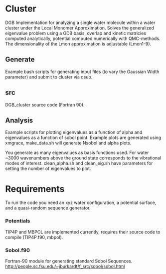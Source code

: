 # Cluster
DGB Implementation for analyzing a single water molecule within a water cluster under the Local Monomer Approximation. 
Solves the generalized eigenvalue problem using a GDB basis, overlap and kinetic matricies computed analytically, potential computed numerically with QMC-methods. 
The dimensionality of the Lmon approximation is adjustable (Lmon1-9). 

## Generate
Example bash scripts for generating input files (to vary the Gaussian Width parameter) and submit to cluster via qsub. 

## src
DGB_cluster source code (Fortran 90).

## Analysis 
Example scripts for plotting eigenvalues as a function of alpha and eigenvalues as a function of sobol point.
Example plots are generated using xmgrace, make_data.sh will generate Nsobol and alpha plots. 

You generate as many eigenvalues as basis functions used.
For water ~3000 wavenumbers above the ground state corresponds to the vibrational modes of interest.
clean_alpha.sh and clean_eig.sh have parameters for setting the number of eigenvalues to plot. 

# Requirements
To run the code you need an xyz water configuration, a potential surface, and a quasi-random sequence generator. 

### Potentials
TIP4P and MBPOL are implemented currently, requires their source code to compile (TIP4P.f90, mbpol). 

### Sobol.f90 
Fortran-90 module for generating standard Sobol Sequences. 
http://people.sc.fsu.edu/~jburkardt/f_src/sobol/sobol.html
